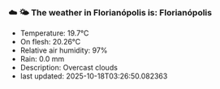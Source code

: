 ### ☁️ 🌤️  The weather in Florianópolis is: Florianópolis

- Temperature: 19.7°C
- On flesh: 20.26°C
- Relative air humidity: 97%
- Rain: 0.0 mm
- Description: Overcast clouds
- last updated: 2025-10-18T03:26:50.082363
